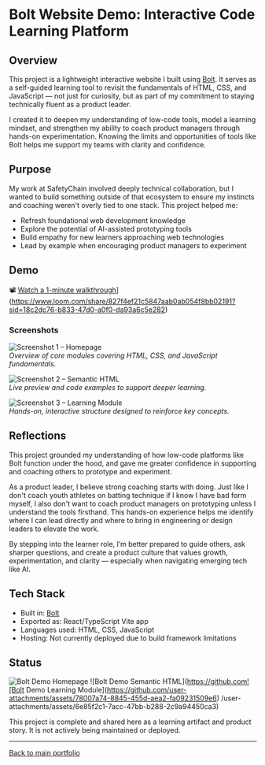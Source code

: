# Bolt Website Demo: Interactive Code Learning Platform

## Overview


This project is a lightweight interactive website I built using [Bolt](https://www.bolt.fun). It serves as a self-guided learning tool to revisit the fundamentals of HTML, CSS, and JavaScript — not just for curiosity, but as part of my commitment to staying technically fluent as a product leader.

I created it to deepen my understanding of low-code tools, model a learning mindset, and strengthen my ability to coach product managers through hands-on experimentation. Knowing the limits and opportunities of tools like Bolt helps me support my teams with clarity and confidence.


## Purpose

My work at SafetyChain involved deeply technical collaboration, but I wanted to build something outside of that ecosystem to ensure my instincts and coaching weren't overly tied to one stack. This project helped me:
- Refresh foundational web development knowledge
- Explore the potential of AI-assisted prototyping tools
- Build empathy for new learners approaching web technologies
- Lead by example when encouraging product managers to experiment

## Demo

📽️ [Watch a 1-minute walkthrough]([https://your-video-link.com)](https://www.loom.com/share/827f4ef21c5847aab0ab054f8bb02191?sid=18c2dc76-b833-47d0-a0f0-da93a6c5e282)  


### Screenshots

![Screenshot 1 – Homepage](./screenshot1.png)  
_Overview of core modules covering HTML, CSS, and JavaScript fundamentals._

![Screenshot 2 – Semantic HTML](./screenshot2.png)  
_Live preview and code examples to support deeper learning._

![Screenshot 3 – Learning Module](./screenshot3.png)  
_Hands-on, interactive structure designed to reinforce key concepts._

## Reflections

This project grounded my understanding of how low-code platforms like Bolt function under the hood, and gave me greater confidence in supporting and coaching others to prototype and experiment.

As a product leader, I believe strong coaching starts with doing. Just like I don't coach youth athletes on batting technique if I know I have bad form myself, I also don't want to coach product managers on prototyping unless I understand the tools firsthand. This hands-on experience helps me identify where I can lead directly and where to bring in engineering or design leaders to elevate the work.

By stepping into the learner role, I’m better prepared to guide others, ask sharper questions, and create a product culture that values growth, experimentation, and clarity — especially when navigating emerging tech like AI.


## Tech Stack

- Built in: [Bolt](https://www.bolt.fun)
- Exported as: React/TypeScript Vite app
- Languages used: HTML, CSS, JavaScript
- Hosting: Not currently deployed due to build framework limitations

## Status
![Bolt Demo Homepage](https://github.com/user-attachments/assets/89656a7a-d57c-4971-a6e3-8b054d9f0493)
![Bolt Demo Semantic HTML](https://github.com![Bolt Demo Learning Module](https://github.com/user-attachments/assets/78007a74-8845-455d-aea2-fa09231509e6)
/user-attachments/assets/6e85f2c1-7acc-47bb-b288-2c9a94450ca3)

This project is complete and shared here as a learning artifact and product story. It is not actively being maintained or deployed.

---
[Back to main portfolio](../README.md)
